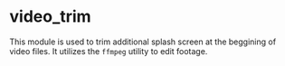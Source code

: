 # video_trim

This module is used to trim additional splash screen at the beggining of video files. It utilizes the `ffmpeg` utility to edit footage.
